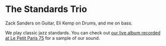 # The Standards Trio

Zack Sanders on Guitar, Eli Kemp on Drums, and me on bass.

We play classic jazz standards. You can check out
<a href="https://zacksanders.bandcamp.com/album/standards-trio-live-in-sf" target="live">our live album recorded at Le Petit Paris 75</a>
for a sample of our sound.
